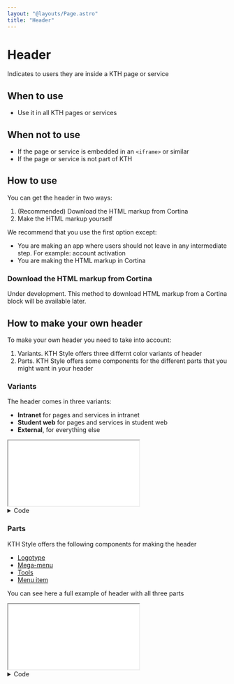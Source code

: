 ```yaml
---
layout: "@layouts/Page.astro"
title: "Header"
---
```


# Header

<p class="lead">Indicates to users they are inside a KTH page or service</p>

## When to use

- Use it in all KTH pages or services

## When not to use

- If the page or service is embedded in an `<iframe>` or similar
- If the page or service is not part of KTH

## How to use

You can get the header in two ways:

1. (Recommended) Download the HTML markup from Cortina
2. Make the HTML markup yourself

We recommend that you use the first option except:

- You are making an app where users should not leave in any intermediate step. For example: account activation
- You are making the HTML markup in Cortina

### Download the HTML markup from Cortina

Under development. This method to download HTML markup from a Cortina block will be available later.

## How to make your own header

To make your own header you need to take into account:

1. Variants. KTH Style offers three differnt color variants of header
2. Parts. KTH Style offers some components for the different parts that you might want in your header

### Variants

The header comes in three variants:

- **Intranet** for pages and services in intranet
- **Student web** for pages and services in student web
- **External**, for everything else

<iframe src="/style/en/examples/header/variants"></iframe>

<details class="kth-details">
<summary>Code</summary>
<div>

<div class="kth-details__content">

```html
<header class="kth-header external"></header>
<header class="kth-header student-web"></header>
<header class="kth-header intranet"></header>
```

</div>
</details>

### Parts

KTH Style offers the following components for making the header

- [Logotype](/style/en/components/logotype)
- [Mega-menu](/style/en/components/mega-menu)
- [Tools](/style/en/components/header__tools)
- [Menu item](/style/en/components/menu-item)

You can see here a full example of header with all three parts

<iframe src="/style/en/examples/header/full-example"></iframe>

<details class="kth-details">
<summary>Code</summary>
<div>

<div class="kth-details__content">

```html
<header class="kth-header external">
  <div class="kth-header__container">
    <a href="/" class="kth-logotype">
      <figure>
        <img
          srcset="
            /style/assets/kth-logotype-white.webp,
            /style/assets/kth-logotype-white@2x.webp 2x,
            /style/assets/kth-logotype-white@3x.webp 3x
          "
          src="/style/assets/kth-logotype-white.png"
        />
      </figure>
    </a>
    <nav class="kth-mega-menu">
      <ul>
        <li>
          <a href="#" class="kth-menu-item">
            <span>Item in mega-menu for desktop</span>
          </a>
        </li>
      </ul>
    </nav>
    <ul class="kth-header__tools">
      <li>
        <a href="" class="kth-menu-item language">
          <span>English</span>
        </a>
      </li>
      <li>
        <nav class="kth-mega-menu--collapsable">
          <button class="kth-menu-item">
            <span>Menu in mobile</span>
          </button>
        </nav>
      </li>
    </ul>
  </div>
</header>
```

</div>
</details>
